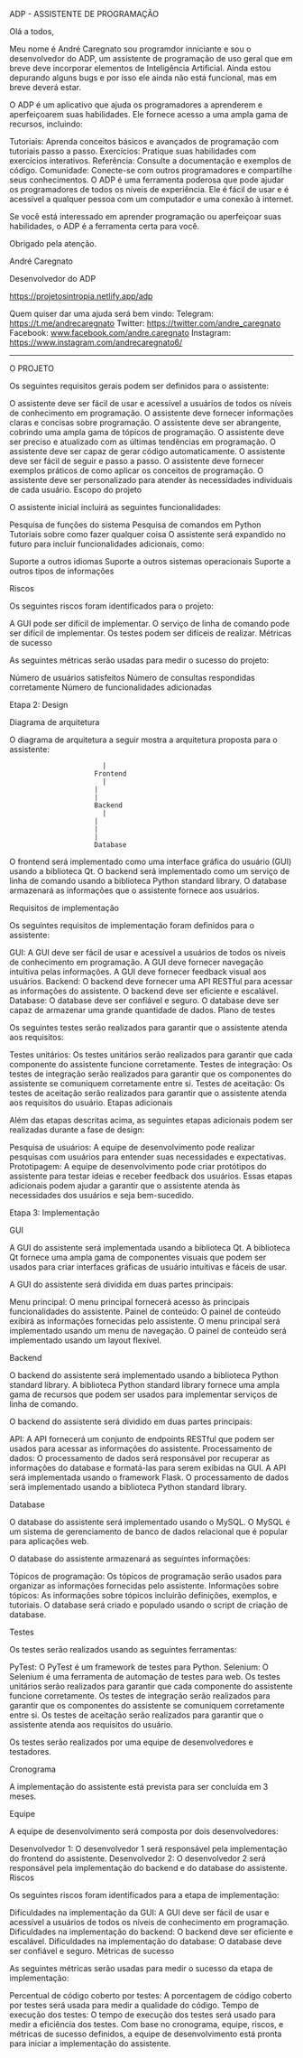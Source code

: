 ADP - ASSISTENTE DE PROGRAMAÇÃO

Olá a todos,

Meu nome é André Caregnato sou programdor inniciante e sou o desenvolvedor do ADP, um assistente de programação de uso geral que em breve deve incorporar elementos de Inteligência Artificial.
Ainda estou depurando alguns bugs e por isso ele ainda não está funcional, mas em breve deverá estar.

O ADP é um aplicativo que ajuda os programadores a aprenderem e aperfeiçoarem suas habilidades. Ele fornece acesso a uma ampla gama de recursos, incluindo:

Tutoriais: Aprenda conceitos básicos e avançados de programação com tutoriais passo a passo.
Exercícios: Pratique suas habilidades com exercícios interativos.
Referência: Consulte a documentação e exemplos de código.
Comunidade: Conecte-se com outros programadores e compartilhe seus conhecimentos.
O ADP é uma ferramenta poderosa que pode ajudar os programadores de todos os níveis de experiência. Ele é fácil de usar e é acessível a qualquer pessoa com um computador e uma conexão à internet.

Se você está interessado em aprender programação ou aperfeiçoar suas habilidades, o ADP é a ferramenta certa para você.

Obrigado pela atenção.

André Caregnato

Desenvolvedor do ADP

https://projetosintropia.netlify.app/adp 


Quem quiser dar uma ajuda será bem vindo:
Telegram: https://t.me/andrecaregnato
Twitter: https://twitter.com/andre_caregnato
Facebook: www.facebook.com/andre.caregnato
Instagram: https://www.instagram.com/andrecaregnato6/


------------------------------------


O PROJETO

Os seguintes requisitos gerais podem ser definidos para o assistente:

O assistente deve ser fácil de usar e acessível a usuários de todos os níveis de conhecimento em programação.
O assistente deve fornecer informações claras e concisas sobre programação.
O assistente deve ser abrangente, cobrindo uma ampla gama de tópicos de programação.
O assistente deve ser preciso e atualizado com as últimas tendências em programação.
O assistente deve ser capaz de gerar código automaticamente.
O assistente deve ser fácil de seguir e passo a passo.
O assistente deve fornecer exemplos práticos de como aplicar os conceitos de programação.
O assistente deve ser personalizado para atender às necessidades individuais de cada usuário.
Escopo do projeto

O assistente inicial incluirá as seguintes funcionalidades:

Pesquisa de funções do sistema
Pesquisa de comandos em Python
Tutoriais sobre como fazer qualquer coisa
O assistente será expandido no futuro para incluir funcionalidades adicionais, como:

Suporte a outros idiomas
Suporte a outros sistemas operacionais
Suporte a outros tipos de informações

Riscos

Os seguintes riscos foram identificados para o projeto:

A GUI pode ser difícil de implementar.
O serviço de linha de comando pode ser difícil de implementar.
Os testes podem ser difíceis de realizar.
Métricas de sucesso

As seguintes métricas serão usadas para medir o sucesso do projeto:

Número de usuários satisfeitos
Número de consultas respondidas corretamente
Número de funcionalidades adicionadas

Etapa 2: Design

Diagrama de arquitetura

O diagrama de arquitetura a seguir mostra a arquitetura proposta para o assistente:

                           |
                         Frontend
                           |
                         |
                         |
                         Backend
                           |
                         |
                         |
                         |
                         Database
O frontend será implementado como uma interface gráfica do usuário (GUI) usando a biblioteca Qt. O backend será implementado como um serviço de linha de comando usando a biblioteca Python standard library. O database armazenará as informações que o assistente fornece aos usuários.

Requisitos de implementação

Os seguintes requisitos de implementação foram definidos para o assistente:

GUI:
A GUI deve ser fácil de usar e acessível a usuários de todos os níveis de conhecimento em programação.
A GUI deve fornecer navegação intuitiva pelas informações.
A GUI deve fornecer feedback visual aos usuários.
Backend:
O backend deve fornecer uma API RESTful para acessar as informações do assistente.
O backend deve ser eficiente e escalável.
Database:
O database deve ser confiável e seguro.
O database deve ser capaz de armazenar uma grande quantidade de dados.
Plano de testes

Os seguintes testes serão realizados para garantir que o assistente atenda aos requisitos:

Testes unitários: Os testes unitários serão realizados para garantir que cada componente do assistente funcione corretamente.
Testes de integração: Os testes de integração serão realizados para garantir que os componentes do assistente se comuniquem corretamente entre si.
Testes de aceitação: Os testes de aceitação serão realizados para garantir que o assistente atenda aos requisitos do usuário.
Etapas adicionais

Além das etapas descritas acima, as seguintes etapas adicionais podem ser realizadas durante a fase de design:

Pesquisa de usuários: A equipe de desenvolvimento pode realizar pesquisas com usuários para entender suas necessidades e expectativas.
Prototipagem: A equipe de desenvolvimento pode criar protótipos do assistente para testar ideias e receber feedback dos usuários.
Essas etapas adicionais podem ajudar a garantir que o assistente atenda às necessidades dos usuários e seja bem-sucedido.


Etapa 3: Implementação

GUI

A GUI do assistente será implementada usando a biblioteca Qt. A biblioteca Qt fornece uma ampla gama de componentes visuais que podem ser usados para criar interfaces gráficas de usuário intuitivas e fáceis de usar.

A GUI do assistente será dividida em duas partes principais:

Menu principal: O menu principal fornecerá acesso às principais funcionalidades do assistente.
Painel de conteúdo: O painel de conteúdo exibirá as informações fornecidas pelo assistente.
O menu principal será implementado usando um menu de navegação. O painel de conteúdo será implementado usando um layout flexível.

Backend

O backend do assistente será implementado usando a biblioteca Python standard library. A biblioteca Python standard library fornece uma ampla gama de recursos que podem ser usados para implementar serviços de linha de comando.

O backend do assistente será dividido em duas partes principais:

API: A API fornecerá um conjunto de endpoints RESTful que podem ser usados para acessar as informações do assistente.
Processamento de dados: O processamento de dados será responsável por recuperar as informações do database e formatá-las para serem exibidas na GUI.
A API será implementada usando o framework Flask. O processamento de dados será implementado usando a biblioteca Python standard library.

Database

O database do assistente será implementado usando o MySQL. O MySQL é um sistema de gerenciamento de banco de dados relacional que é popular para aplicações web.

O database do assistente armazenará as seguintes informações:

Tópicos de programação: Os tópicos de programação serão usados para organizar as informações fornecidas pelo assistente.
Informações sobre tópicos: As informações sobre tópicos incluirão definições, exemplos, e tutoriais.
O database será criado e populado usando o script de criação de database.

Testes

Os testes serão realizados usando as seguintes ferramentas:

PyTest: O PyTest é um framework de testes para Python.
Selenium: O Selenium é uma ferramenta de automação de testes para web.
Os testes unitários serão realizados para garantir que cada componente do assistente funcione corretamente. Os testes de integração serão realizados para garantir que os componentes do assistente se comuniquem corretamente entre si. Os testes de aceitação serão realizados para garantir que o assistente atenda aos requisitos do usuário.

Os testes serão realizados por uma equipe de desenvolvedores e testadores.

Cronograma

A implementação do assistente está prevista para ser concluída em 3 meses.

Equipe

A equipe de desenvolvimento será composta por dois desenvolvedores:

Desenvolvedor 1: O desenvolvedor 1 será responsável pela implementação do frontend do assistente.
Desenvolvedor 2: O desenvolvedor 2 será responsável pela implementação do backend e do database do assistente.
Riscos

Os seguintes riscos foram identificados para a etapa de implementação:

Dificuldades na implementação da GUI: A GUI deve ser fácil de usar e acessível a usuários de todos os níveis de conhecimento em programação.
Dificuldades na implementação do backend: O backend deve ser eficiente e escalável.
Dificuldades na implementação do database: O database deve ser confiável e seguro.
Métricas de sucesso

As seguintes métricas serão usadas para medir o sucesso da etapa de implementação:

Percentual de código coberto por testes: A porcentagem de código coberto por testes será usada para medir a qualidade do código.
Tempo de execução dos testes: O tempo de execução dos testes será usado para medir a eficiência dos testes.
Com base no cronograma, equipe, riscos, e métricas de sucesso definidos, a equipe de desenvolvimento está pronta para iniciar a implementação do assistente.





